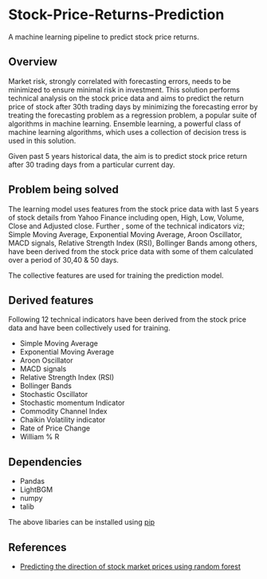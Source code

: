 # Stock-Price-Returns-Prediction 

A machine learning pipeline to predict stock price returns. 

## Overview

Market risk, strongly correlated with forecasting errors, needs to be minimized to ensure minimal risk in investment. This solution performs technical analysis on the stock price data and aims to predict the return price of stock after 30th trading days by minimizing the forecasting error by treating the forecasting problem as a regression problem, a popular suite of algorithms in machine learning. Ensemble learning, a powerful class of machine learning algorithms, which uses a collection of decision tress is used in this solution. 


Given past 5 years historical data, the aim is to predict stock price return after 30 trading days from a particular current day.


## Problem being solved

The learning model uses features from the stock price data with last 5 years of stock details from Yahoo Finance including open, High, Low, Volume, Close and Adjusted close. Further , some of the technical indicators viz; Simple Moving Average, Exponential Moving Average, Aroon Oscillator, MACD signals, Relative Strength Index (RSI), Bollinger Bands among others, have been derived from the stock price data with some of them calculated over a period of 30,40 & 50 days. 

The collective features are used for training the prediction model.


## Derived features
Following 12 technical indicators have been derived from the stock price data and have been collectively used for training. 

* Simple Moving Average
* Exponential Moving Average
* Aroon Oscillator
* MACD signals
* Relative Strength Index (RSI)
* Bollinger Bands
* Stochastic Oscillator
* Stochastic momentum Indicator
* Commodity Channel Index
* Chaikin Volatility indicator 
* Rate of Price Change 
* William % R 




## Dependencies

* Pandas
* LightBGM 
* numpy
* talib

The above libaries can be installed using [pip](https://pypi.org/project/pip/)   


## References
* [Predicting the direction of stock market prices using random forest](https://arxiv.org/abs/1605.00003)

